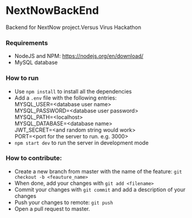 # NextNowBackEnd
Backend for NextNow project.Versus Virus Hackathon 

### Requirements 
- NodeJS and NPM: https://nodejs.org/en/download/ 
- MySQL database

### How to run
- Use `npm install` to install all the dependencies
- Add a `.env` file with the following entries:  
    MYSQL_USER=\<database user name>  
    MYSQL_PASSWORD=\<database user password>  
    MYSQL_PATH=\<localhost>  
    MYSQL_DATABASE=\<database name>  
    JWT_SECRET=\<and random string would work>  
    PORT=\<port for the server to run. e.g. 3000>
- `npm start dev` to run the server in development mode


### How to contribute:
- Create a new branch from master with the name of the feature: `git checkout -b <feauture_name>`
- When done, add your changes with `git add <filename>`
- Commit your changes with `git commit` and add a description of your changes
- Push your changes to remote: `git push`
- Open a pull request to master.